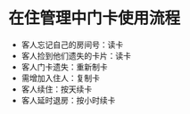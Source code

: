 # 在住管理中门卡使用流程

* 客人忘记自己的房间号：读卡
* 客人捡到他们遗失的卡片：读卡
* 客人门卡遗失：重新制卡
* 需增加入住人：复制卡
* 客人续住：按天续卡
* 客人延时退房：按小时续卡



